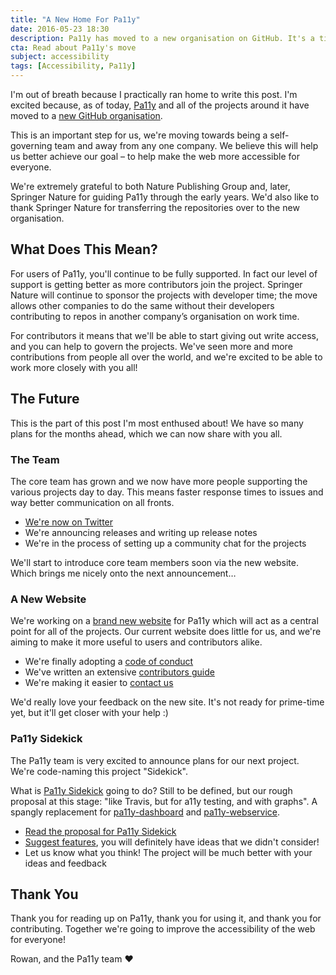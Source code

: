 ```yaml
---
title: "A New Home For Pa11y"
date: 2016-05-23 18:30
description: Pa11y has moved to a new organisation on GitHub. It's a time of change for the project, and the team is extremely excited about the future.
cta: Read about Pa11y's move
subject: accessibility
tags: [Accessibility, Pa11y]
---
```



I'm out of breath because I practically ran home to write this post. I'm excited because, as of today, [Pa11y] and all of the projects around it have moved to a [new GitHub organisation][pa11y-org].

This is an important step for us, we're moving towards being a self-governing team and away from any one company. We believe this will help us better achieve our goal – to help make the web more accessible for everyone.

We're extremely grateful to both Nature Publishing Group and, later, Springer Nature for guiding Pa11y through the early years. We'd also like to thank Springer Nature for transferring the repositories over to the new organisation.


What Does This Mean?
--------------------

For users of Pa11y, you'll continue to be fully supported. In fact our level of support is getting better as more contributors join the project. Springer Nature will continue to sponsor the projects with developer time; the move allows other companies to do the same without their developers contributing to repos in another company’s organisation on work time.

For contributors it means that we'll be able to start giving out write access, and you can help to govern the projects. We've seen more and more contributions from people all over the world, and we're excited to be able to work more closely with you all!


The Future
----------

This is the part of this post I'm most enthused about! We have so many plans for the months ahead, which we can now share with you all.

### The Team

The core team has grown and we now have more people supporting the various projects day to day. This means faster response times to issues and way better communication on all fronts.

  - [We're now on Twitter][twitter]
  - We're announcing releases and writing up release notes
  - We're in the process of setting up a community chat for the projects

We'll start to introduce core team members soon via the new website. Which brings me nicely onto the next announcement&hellip;

### A New Website

We're working on a [brand new website][website] for Pa11y which will act as a central point for all of the projects. Our current website does little for us, and we're aiming to make it more useful to users and contributors alike.

  - We're finally adopting a [code of conduct]
  - We've written an extensive [contributors guide]
  - We're making it easier to [contact us]

We'd really love your feedback on the new site. It's not ready for prime-time yet, but it'll get closer with your help :)

### Pa11y Sidekick

The Pa11y team is very excited to announce plans for our next project. We're code-naming this project "Sidekick".

What is [Pa11y Sidekick][sidekick] going to do? Still to be defined, but our rough proposal at this stage: "like Travis, but for a11y testing, and with graphs". A spangly replacement for [pa11y-dashboard] and [pa11y-webservice].

  - [Read the proposal for Pa11y Sidekick][sidekick-proposal]
  - [Suggest features][sidekick-issues], you will definitely have ideas that we didn't consider!
  - Let us know what you think! The project will be much better with your ideas and feedback


Thank You
---------

Thank you for reading up on Pa11y, thank you for using it, and thank you for contributing. Together we're going to improve the accessibility of the web for everyone!

Rowan, and the Pa11y team :heart:



[code of conduct]: http://pa11y.github.io/contributing/code-of-conduct/
[contact us]: http://pa11y.github.io/contact/
[contributors guide]: http://pa11y.github.io/contributing/
[pa11y]: https://github.com/pa11y/pa11y
[pa11y-dashboard]: https://github.com/pa11y/pa11y-dashboard
[pa11y-org]: https://github.com/pa11y
[pa11y-webservice]: https://github.com/pa11y/pa11y-webservice
[sidekick]: https://github.com/pa11y/sidekick
[sidekick-issues]: https://github.com/pa11y/sidekick/issues
[sidekick-proposal]: https://github.com/pa11y/sidekick/blob/master/PROPOSAL.md
[twitter]: https://twitter.com/pa11yorg
[website]: http://pa11y.github.io/
